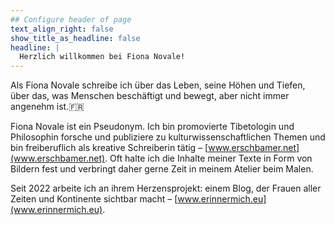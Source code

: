 ```yaml
---
## Configure header of page
text_align_right: false
show_title_as_headline: false
headline: |
  Herzlich willkommen bei Fiona Novale!
---
```


<!-- this is a subheadline -->
Als Fiona Novale schreibe ich über das Leben, seine Höhen und Tiefen, über das, was Menschen beschäftigt und bewegt, aber nicht immer angenehm ist.:fr:

Fiona Novale ist ein Pseudonym. Ich bin promovierte Tibetologin und Philosophin forsche und publiziere zu kulturwissenschaftlichen Themen und bin freiberuflich als kreative Schreiberin tätig – [www.erschbamer.net](www.erschbamer.net). Oft halte ich die Inhalte meiner Texte in Form von Bildern fest und verbringt daher gerne Zeit in meinem Atelier beim Malen.

Seit 2022 arbeite ich an ihrem Herzensprojekt: einem Blog, der Frauen aller Zeiten und Kontinente sichtbar macht – [www.erinnermich.eu](www.erinnermich.eu). 
